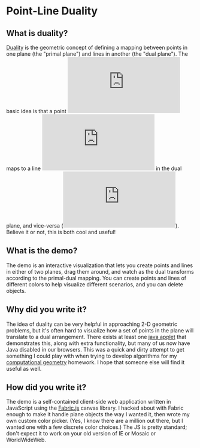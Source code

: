 Point-Line Duality
==================

What is duality?
----------------
[Duality](http://en.wikipedia.org/wiki/Duality_%28projective_geometry%29) is the
geometric concept of defining a mapping between points in one plane 
(the "primal plane") and lines in another (the "dual plane"). The basic idea
is that a point ![(a,b)](http://www.sciweavers.org/tex2img.php?eq=%28a%2C%20b%29&bc=White&fc=Black&im=jpg&fs=12&ff=arev&edit=0)
maps to a line ![y = ax - b](http://www.sciweavers.org/tex2img.php?eq=y%20%3D%20ax%20-%20b&bc=White&fc=Black&im=jpg&fs=12&ff=arev&edit=0)
in the dual plane, and vice-versa (![y = ax + b <-> (a, -b)](http://www.sciweavers.org/tex2img.php?eq=y%20%3D%20ax%20%2B%20b%20%20%5Cleftrightarrow%20%28a%2C%20-b%29&bc=White&fc=Black&im=jpg&fs=12&ff=arev&edit=0)). Believe it or not,
this is both cool and useful!

What is the demo?
-----------------
The demo is an interactive visualization that lets you create points and lines
in either of two planes, drag them around, and watch as the dual transforms
according to the primal-dual mapping. You can create points and lines of 
different colors to help visualize different scenarios, and you can delete
objects. 

Why did you write it?
---------------------
The idea of duality can be very helpful in approaching 2-D geometric
problems, but it's often hard to visualize how a
set of points in the plane will translate to a dual arrangement. There exists
at least one [java applet](http://nms.lcs.mit.edu/~aklmiu/6.838/dual/) that
demonstrates this, along with extra functionality, but many of us now have
Java disabled in our browsers.
This was a quick and dirty attempt to get something I could play with when 
trying to develop algorithms for my 
[computational geometry](http://www.cse.wustl.edu/~taoju/cse546/) homework. 
I hope that someone else will find it useful as well.

How did you write it?
---------------------
The demo is a self-contained client-side web application written in JavaScript
using the [Fabric.js](http://fabricjs.com/) canvas library. I hacked about
with Fabric enough to make it handle plane objects the way I wanted it, then
wrote my own custom color picker. (Yes, I know there are a million out there,
but I wanted one with a few discrete color choices.) The JS is pretty standard;
don't expect it to work on your old version of IE or Mosaic or WorldWideWeb.
